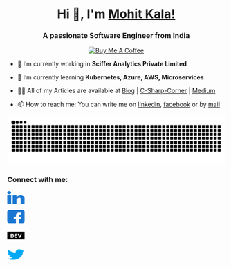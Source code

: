 <h1 align="center">Hi 👋, I'm <a href="http://mohitkala.in">Mohit Kala!</a></h1>
<h3 align="center">A passionate Software Engineer from India</h3>

<div align="center">
 <!-- <img src="https://komarev.com/ghpvc/?username=matrix278&label=Profile%20views&color=48c030&style=flat" height="25" width="130" alt="matrix278" />
  <a href="https://www.buymeacoffee.com/matrix278"> <img src="https://cdn.buymeacoffee.com/buttons/v2/default-yellow.png" height="40" width="140" alt="matrix278" /></a>-->
 <a href="https://www.buymeacoffee.com/mohitkala0s" target="_blank"><img src="https://cdn.buymeacoffee.com/buttons/v2/default-red.png" alt="Buy Me A Coffee" style="height: 60px !important;width: 217px !important;" ></a>
</div>

<!-- <div align="center"> <img src="https://github.com/Matrix278/Matrix278/blob/master/assets/matrix-has-you.gif" alt="matrix278" /> </div> -->

<!-- <p align="left"> <a href="https://github.com/ryo-ma/github-profile-trophy"><img src="https://github-profile-trophy.vercel.app/?username=matrix278&theme=onedark&row=2&column=3" alt="matrix278" /></a> </p> -->

- 🔭 I’m currently working in **Sciffer Analytics Private Limited**

- 🌱 I’m currently learning **Kubernetes, Azure, AWS, Microservices**

- 👨‍💻 All of my Articles are available at [Blog](https://kalamohit.blogspot.com) |  [C-Sharp-Corner](https://www.c-sharpcorner.com/members/mohit-kala2) | [Medium](https://mohitkalajain.medium.com)

- 📫 How to reach me: You can write me on [linkedin](https://www.linkedin.com/in/mohitkalajain), [facebook](https://www.facebook.com/mohit.kala3) or by [mail](mailto:mohitkala0@gmail.com)

<p align="center">
  <img src="https://github.com/mohitkalajain/mohitkalajain/blob/main/github-contribution-grid-snake.svg" alt="snake">
</p>

<h3 align="left">Connect with me:</h3>
<p align="left">
  <a href="https://linkedin.com/in/mohitkalajain" target="blank"><img align="center" src="https://github.com/mohitkalajain/mohitkalajain/blob/main/linked-in-alt.svg" alt="martin-sidorov" height="30" width="40" /></a>
 
  <a href="https://fb.com/mohit.kala3" target="blank"><img align="center" src="https://github.com/mohitkalajain/mohitkalajain/blob/main/facebook.svg" alt="nitram278" height="30" width="40" /></a>
 
  <a href="https://dev.to/matrix278" target="blank"><img align="center" src="https://github.com/mohitkalajain/mohitkalajain/blob/main/dev-dot-to.svg" alt="matrix278" height="30" width="40" /></a>
 
  <a href="https://twitter.com/nitram278" target="blank"><img align="center" src="https://github.com/mohitkalajain/mohitkalajain/blob/main/twitter.svg" alt="nitram278" height="30" width="40" /></a>
 </p>
  <!--<a href="https://www.hackerrank.com/matrix27" target="blank"><img align="center" src="https://raw.githubusercontent.com/rahuldkjain/github-profile-readme-generator/master/src/images/icons/Social/hackerrank.svg" alt="matrix27" height="30" width="40" /></a>
  <a href="https://codepen.io/matrix27" target="blank"><img align="center" src="https://raw.githubusercontent.com/rahuldkjain/github-profile-readme-generator/master/src/images/icons/Social/codepen.svg" alt="matrix27" height="30" width="40" /></a>
  <a href="https://martin-sidorov.medium.com/" target="blank"><img align="center" src="https://raw.githubusercontent.com/rahuldkjain/github-profile-readme-generator/master/src/images/icons/Social/medium.svg" alt="@martin.sidorov27" height="30" width="40" /></a>
  <a href="https://stackoverflow.com/users/11167914" target="blank"><img align="center" src="https://raw.githubusercontent.com/rahuldkjain/github-profile-readme-generator/master/src/images/icons/Social/stack-overflow.svg" alt="11167914" height="30" width="40" /></a>
  <a href="https://www.leetcode.com/matrix278" target="blank"><img align="center" src="https://raw.githubusercontent.com/rahuldkjain/github-profile-readme-generator/master/src/images/icons/Social/leet-code.svg" alt="matrix278" height="30" width="40" /></a>
  <a href="https://www.showwcase.com/matrix278" target="blank"><img align="center" src="https://www.showwcase.com/favicon.png" alt="matrix278" height="30" width="40" /></a>
  <a href="https://dev.page/martin-sidorov" target="blank"><img align="center" src="https://dev.page/static/favicons/favicon-32x32.png" alt="matrix278" height="30" width="40" /></a>
  <a href="https://www.polywork.com/matrix278" target="blank"><img align="center" src="https://d26uz55awpmifc.cloudfront.net/assets/favicon/favicon-32x32-6313576cc7f656f174a3485f9f3c57bc046fe3e716be94221c44cb71320678e0.png" alt="matrix278" height="30" width="40" /></a>
  <a href="https://cord.co/candidate/account/u/candidate/57771" target="blank"><img align="center" src="https://assets.co-hire.com/react/p/cord-icon-180.png" alt="martin" height="30" width="40" /></a>
</p>

<h3 align="left">Languages and Tools:</h3>
<p align="left">
  <a href="https://www.w3.org/html/" target="_blank"> <img src="https://raw.githubusercontent.com/devicons/devicon/master/icons/html5/html5-original-wordmark.svg" alt="html5" width="40" height="40"/> </a>
  <a href="https://www.w3schools.com/css/" target="_blank"> <img src="https://raw.githubusercontent.com/devicons/devicon/master/icons/css3/css3-original-wordmark.svg" alt="css3" width="40" height="40"/> </a>
  <a href="https://developer.mozilla.org/en-US/docs/Web/JavaScript" target="_blank"> <img src="https://raw.githubusercontent.com/devicons/devicon/master/icons/javascript/javascript-original.svg" alt="javascript" width="40" height="40"/> </a>
  <a href="https://www.php.net" target="_blank"> <img src="https://raw.githubusercontent.com/devicons/devicon/master/icons/php/php-original.svg" alt="php" width="40" height="40"/> </a>
  <a href="https://golang.org" target="_blank"> <img src="https://raw.githubusercontent.com/devicons/devicon/master/icons/go/go-original.svg" alt="go" width="40" height="40"/> </a>
  <a href="https://getbootstrap.com" target="_blank"> <img src="https://raw.githubusercontent.com/devicons/devicon/master/icons/bootstrap/bootstrap-plain-wordmark.svg" alt="bootstrap" width="40" height="40"/> </a>
  <a href="https://git-scm.com/" target="_blank"> <img src="https://www.vectorlogo.zone/logos/git-scm/git-scm-icon.svg" alt="git" width="40" height="40"/> </a>
  <a href="https://www.mysql.com/" target="_blank"> <img src="https://raw.githubusercontent.com/devicons/devicon/master/icons/mysql/mysql-original-wordmark.svg" alt="mysql" width="40" height="40"/> </a>
  <a href="https://www.postgresql.org" target="_blank"> <img src="https://raw.githubusercontent.com/devicons/devicon/master/icons/postgresql/postgresql-original-wordmark.svg" alt="postgresql" width="40" height="40"/> </a>
  <a href="https://www.linux.org/" target="_blank"> <img src="https://raw.githubusercontent.com/devicons/devicon/master/icons/linux/linux-original.svg" alt="linux" width="40" height="40"/> </a>
  <a href="https://www.w3schools.com/cs/" target="_blank"> <img src="https://raw.githubusercontent.com/devicons/devicon/master/icons/csharp/csharp-original.svg" alt="csharp" width="40" height="40"/> </a>
  <a href="https://postman.com" target="_blank"> <img src="https://www.vectorlogo.zone/logos/getpostman/getpostman-icon.svg" alt="postman" width="40" height="40"/> </a>
  <a href="https://unity.com/" target="_blank"> <img src="https://www.vectorlogo.zone/logos/unity3d/unity3d-icon.svg" alt="unity" width="40" height="40"/> </a>
</p>

<!-- <h3 align="left">Support:</h3>
<p>
  <a href="https://www.buymeacoffee.com/matrix278"> <img align="left" src="https://cdn.buymeacoffee.com/buttons/v2/default-yellow.png" height="45" width="170" alt="matrix278" /></a>
</p> -->




<!--
### Hi there 👋

<!--
**mohitkalajain/Intro** is a ✨ _special_ ✨ repository because its `README.md` (this file) appears on your GitHub profile.
Here are some ideas to get you started:
- 🔭 I’m currently working on ...
- 🌱 I’m currently learning ...
- 👯 I’m looking to collaborate on ...
- 🤔 I’m looking for help with ...
- 💬 Ask me about ...
- 📫 How to reach me: ...
- 😄 Pronouns: ...
- ⚡ Fun fact: ...
-->

<!--- My name is **Mohit Kala**
- I'm a **Full Stack Developer**
- **Current Company:** [Sciffer Analytics Private Limited](https://www.sciffer.com)

:writing_hand: **My Recent Articles**

- [Web API Versioning](https://www.c-sharpcorner.com/article/web-api-versioning/) 
- [Useful Git commands for common tasks](https://mohitkalajain.medium.com/useful-git-commands-for-common-tasks-5b73f4b5769f)
- [React Introduction](https://mohitkalajain.medium.com/react-introduction-181a6a8e8945)
- [C# Understanding Encapsulation And Abstraction](https://mohitkalajain.medium.com/understanding-encapsulation-and-abstraction-a4223c8c82ee)



📫 **How to reach me**

- **LinkedIn:** https://www.linkedin.com/in/mohitkalajain/
-->
